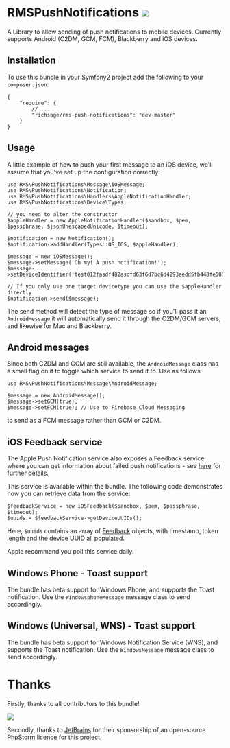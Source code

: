 # RMSPushNotifications ![](https://secure.travis-ci.org/richsage/RMSPushNotifications.png)

A Library to allow sending of push notifications to mobile devices.  Currently supports Android (C2DM, GCM, FCM), Blackberry and iOS devices.

## Installation

To use this bundle in your Symfony2 project add the following to your `composer.json`:

    {
        "require": {
            // ...
            "richsage/rms-push-notifications": "dev-master"
        }
    }

## Usage

A little example of how to push your first message to an iOS device, we'll assume that you've set up the configuration correctly:

    use RMS\PushNotifications\Message\iOSMessage;
    use RMS\PushNotifications\Notification;
    use RMS\PushNotifications\Handlers\AppleNotificationHandler;
    use RMS\PushNotifications\Device\Types;
    
    // you need to alter the constructor 
    $appleHandler = new AppleNotificationHandler($sandbox, $pem, $passphrase, $jsonUnescapedUnicode, $timeout);
    
    $notification = new Notification();
    $notification->addHandler(Types::OS_IOS, $appleHandler);

    $message = new iOSMessage();
    $message->setMessage('Oh my! A push notification!');
    $message->setDeviceIdentifier('test012fasdf482asdfd63f6d7bc6d4293aedd5fb448fe505eb4asdfef8595a7');
    
    // If you only use one target devicetype you can use the $appleHandler directly
    $notification->send($message);
    

The send method will detect the type of message so if you'll pass it an `AndroidMessage` it will automatically send it through the C2DM/GCM servers, and likewise for Mac and Blackberry.

## Android messages

Since both C2DM and GCM are still available, the `AndroidMessage` class has a small flag on it to toggle which service to send it to.  Use as follows:

    use RMS\PushNotifications\Message\AndroidMessage;

    $message = new AndroidMessage();
    $message->setGCM(true);
    $message->setFCM(true); // Use to Firebase Cloud Messaging

to send as a FCM message rather than GCM or C2DM.

## iOS Feedback service

The Apple Push Notification service also exposes a Feedback service where you can get information about failed push notifications - see [here](https://developer.apple.com/library/ios/documentation/NetworkingInternet/Conceptual/RemoteNotificationsPG/Chapters/CommunicatingWIthAPS.html#//apple_ref/doc/uid/TP40008194-CH101-SW3) for further details.

This service is available within the bundle.  The following code demonstrates how you can retrieve data from the service:

    $feedbackService = new iOSFeedback($sandbox, $pem, $passphrase, $timeout);
    $uuids = $feedbackService->getDeviceUUIDs();

Here, `$uuids` contains an array of [Feedback](https://github.com/richsage/RMSPushNotifications/blob/master/Device/iOS/Feedback.php) objects, with timestamp, token length and the device UUID all populated.

Apple recommend you poll this service daily.

## Windows Phone - Toast support

The bundle has beta support for Windows Phone, and supports the Toast notification. Use the `WindowsphoneMessage` message class to send accordingly.

## Windows (Universal, WNS) - Toast support

The bundle has beta support for Windows Notification Service (WNS), and supports the Toast notification. Use the `WindowsMessage` message class to send accordingly.


# Thanks

Firstly, thanks to all contributors to this bundle!

![](https://www.jetbrains.com/phpstorm/documentation/docs/logo_phpstorm.png)

Secondly, thanks to [JetBrains](http://www.jetbrains.com) for their sponsorship of an open-source [PhpStorm](https://www.jetbrains.com/phpstorm/) licence for this project.
